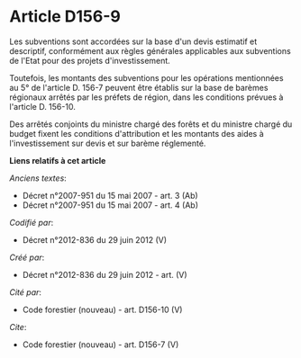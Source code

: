 # Article D156-9

Les subventions sont accordées sur la base d'un devis estimatif et descriptif, conformément aux règles générales applicables
aux subventions de l'Etat pour des projets d'investissement. 

Toutefois, les montants des subventions pour les opérations mentionnées au 5° de l'article D. 156-7 peuvent être établis sur
la base de barèmes régionaux arrêtés par les préfets de région, dans les conditions prévues à l'article D. 156-10. 

Des arrêtés conjoints du ministre chargé des forêts et du ministre chargé du budget fixent les conditions d'attribution et
les montants des aides à l'investissement sur devis et sur barème réglementé.

**Liens relatifs à cet article**

_Anciens textes_:

  - Décret n°2007-951 du 15 mai 2007 - art. 3 (Ab)
  - Décret n°2007-951 du 15 mai 2007 - art. 4 (Ab)

_Codifié par_:

  - Décret n°2012-836 du 29 juin 2012 (V)

_Créé par_:

  - Décret n°2012-836 du 29 juin 2012 - art. (V)

_Cité par_:

  - Code forestier (nouveau) - art. D156-10 (V)

_Cite_:

  - Code forestier (nouveau) - art. D156-7 (V)
